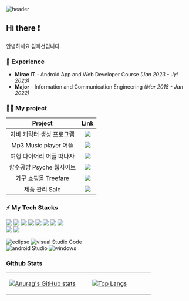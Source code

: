 ![header](https://capsule-render.vercel.app/api?type=waving&color=gradient&height=300&section=header&text=Good%20to%20see%20you%20🤗&desc=%20%20:%20%29&fontSize=60&fontAlignY=40&descSize=25&descAlignY=58&animation=fadeIn)

## Hi there ❗ 
<span> 안녕하세요 김희선입니다. </span> 
### 💫 Experience
- **Mirae IT** - Android App and Web Developer Course *(Jan 2023 - Jyl 2023)*
- **Major** - Information and Communication Engineering *(Mar 2018 - Jan 2022)*

### 💁‍♂️ My project

|  Project |                      Link                      |
|:--------:|:-------------------------------------------------:|
| 자바 캐릭터 생성 프로그램   | <a href="https://github.com/KimHuiseon230/Character-java-project_repo"><img src="https://img.shields.io/badge/Link-264653?style=flat-square&logo=verizon&logoColor=white"/></a>                                 |
| Mp3 Music player 어플  |<a href="https://github.com/KimHuiseon230/Mp3PlayerOnDBPro_repo"><img src="https://img.shields.io/badge/Link-2a9d8f?style=flat-square&logo=verizon&logoColor=white"/></a>                                |
| 여행 다이어리 어플 떠나자   | <a href="https://github.com/KimHuiseon230/MapDiary_Kotlin_Project"><img src="https://img.shields.io/badge/Link-e9c46a?style=flat-square&logo=verizon&logoColor=white"/></a>                        |
| 향수공방 Psyche 웹사이트     |  <a href="https://github.com/KimHuiseon230/Psyche_PHP_Project"><img src="https://img.shields.io/badge/Link-f4a261?style=flat-square&logo=verizon&logoColor=white"/></a>                                      |
| 가구 쇼핑몰 Treefare   | <a href="https://github.com/KimHuiseon230/TREEFARE_PHP_Project"><img src="https://img.shields.io/badge/Link-e76f51?style=flat-square&logo=verizon&logoColor=white"/></a> |
| 제품 관리 Sale   | <a href="https://github.com/KimHuiseon230/Sale-Laravel-Project_repo"><img src="https://img.shields.io/badge/Link-ffb3c6?style=flat-square&logo=verizon&logoColor=white"/></a> |

### ⚡ My Tech Stacks
<div style="textalign=center"> 
  <img src="https://img.shields.io/badge/java-007396?style=for-the-badge&logo=java&logoColor=white"> 
  <img src="https://img.shields.io/badge/javascript-F7DF1E?style=for-the-badge&logo=javascript&logoColor=black"> 
  <img src="https://img.shields.io/badge/html5-E34F26?style=for-the-badge&logo=html5&logoColor=white"> 
  <img src="https://img.shields.io/badge/php-1071D3?style=for-the-badge&logo=php&logoColor=white">
  <img src="https://img.shields.io/badge/css-1572B6?style=for-the-badge&logo=css3&logoColor=white"> 
  <img src="https://img.shields.io/badge/kotlin-339AF0?style=for-the-badge&logo=kotlin&logoColor=white">
  <img src="https://img.shields.io/badge/mysql-4479A1?style=for-the-badge&logo=mysql&logoColor=white"> 
  <img src="https://img.shields.io/badge/firebase-FFCA28?style=for-the-badge&logo=firebase&logoColor=white"></br>
  <img src="https://img.shields.io/badge/bootstrap-7952B3?style=for-the-badge&logo=bootstrap&logoColor=white">
  <img src="https://img.shields.io/badge/fontawesome-339AF0?style=for-the-badge&logo=fontawesome&logoColor=white">

![eclipse](https://img.shields.io/badge/Eclipse%20IDE-2C2255?style=for-the-badge&logo=Eclipse%20IDE&logoColor=white)
![visual Studio Code](https://img.shields.io/badge/Visual%20Studio%20Code-007ACC?style=for-the-badge&logo=Visual%20Studio%20Code&logoColor=white)</br>
![android Studio](https://img.shields.io/badge/androidStudio-3DDC84?style=for-the-badge&logo=androidstudio&logoColor=white)
![windows](https://img.shields.io/badge/Windows-0078D6?style=for-the-badge&logo=Windows&logoColor=white)
</div>

### Github Stats  
<table><tr><td valign="top" width="50%">
  
[![Anurag's GitHub stats](https://github-readme-stats.vercel.app/api?username=KimHuiseon230&theme=buefy)](https://github.com/KimHuiseon230/github-readme-stats)
</td><td valign="top" width="37%">
  
[![Top Langs](https://github-readme-stats.vercel.app/api/top-langs/?username=KimHuiseon230&layout=compact&theme=buefy)](https://github.com/KimHuiseon230/github-readme-stats)
</td></tr></table> 

<!--
**chaeun/chaeun2066** is a ✨ _special_ ✨ repository because its `README.md` (this file) appears on your GitHub profile.

Here are some ideas to get you started:

- 🔭 I’m currently working on ...
- 🌱 I’m currently learning ...
- 👯 I’m looking to collaborate on ...
- 🤔 I’m looking for help with ...
- 💬 Ask me about ...
- 📫 How to reach me: ...
- 😄 Pronouns: ...
- ⚡ Fun fact: ...
- ...
-->
